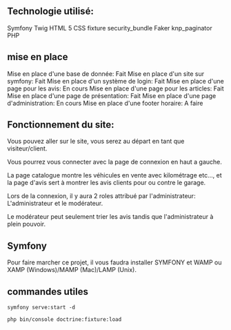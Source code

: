 ## Technologie utilisé:

Symfony
Twig
HTML 5
CSS
fixture
security_bundle
Faker
knp_paginator
PHP

## mise en place

Mise en place d'une base de donnée: Fait
Mise en place d'un site sur symfony: Fait
Mise en place d'un système de login: Fait
Mise en place d'une page pour les avis: En cours
Mise en place d'une page pour les articles: Fait
Mise en place d'une page de présentation: Fait
Mise en place d'une page d'administration: En cours
Mise en place d'une footer horaire: A faire

## Fonctionnement du site:

Vous pouvez aller sur le site, vous serez au départ en tant que visiteur/client.

Vous pourrez vous connecter avec la page de connexion en haut a gauche.

La page catalogue montre les véhicules en vente avec kilométrage etc..., et la page d'avis sert à montrer les avis clients pour ou contre le garage.

Lors de la connexion, il y aura 2 roles attribué par l'administrateur: L'administrateur et le modérateur.

Le modérateur peut seulement trier les avis tandis que l'administrateur à plein pouvoir.

## Symfony

Pour faire marcher ce projet, il vous faudra installer SYMFONY et WAMP ou XAMP (Windows)/MAMP (Mac)/LAMP (Unix).

## commandes utiles

`symfony serve:start -d`

`php bin/console doctrine:fixture:load`
